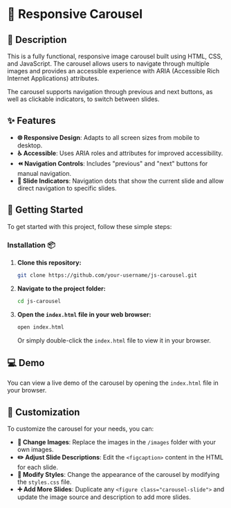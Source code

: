 # **🎠 Responsive Carousel**

## **📜 Description**

This is a fully functional, responsive image carousel built using HTML, CSS, and JavaScript. The carousel allows users to navigate through multiple images and provides an accessible experience with ARIA (Accessible Rich Internet Applications) attributes.

The carousel supports navigation through previous and next buttons, as well as clickable indicators, to switch between slides.

## **✨ Features**

- **🌐 Responsive Design**: Adapts to all screen sizes from mobile to desktop.
- **♿ Accessible**: Uses ARIA roles and attributes for improved accessibility.
- **⏪ Navigation Controls**: Includes "previous" and "next" buttons for manual navigation.
- **🔘 Slide Indicators**: Navigation dots that show the current slide and allow direct navigation to specific slides.

## **🚀 Getting Started**

To get started with this project, follow these simple steps:

### **Installation** 📦

1. **Clone this repository:**

   ```bash
   git clone https://github.com/your-username/js-carousel.git
   ```

2. **Navigate to the project folder:**

   ```bash
   cd js-carousel
   ```

3. **Open the `index.html` file in your web browser:**

   ```bash
   open index.html
   ```

   Or simply double-click the `index.html` file to view it in your browser.

## **💻 Demo**

You can view a live demo of the carousel by opening the `index.html` file in your browser.

## **🎨 Customization**

To customize the carousel for your needs, you can:

- **📸 Change Images**: Replace the images in the `/images` folder with your own images.
- **✏️ Adjust Slide Descriptions**: Edit the `<figcaption>` content in the HTML for each slide.
- **🎨 Modify Styles**: Change the appearance of the carousel by modifying the `styles.css` file.
- **➕ Add More Slides**: Duplicate any `<figure class="carousel-slide">` and update the image source and description to add more slides.
